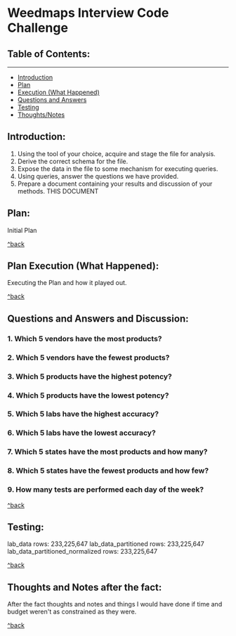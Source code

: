 # Weedmaps Interview Code Challenge

## <a id="toc-table-of-contents"></a> Table of Contents:
------
- [Introduction](#toc-introduction)
- [Plan](#toc-plan)
- [Execution (What Happened)](#toc-execution)
- [Questions and Answers](#toc-questions)
- [Testing](#toc-testing)
- [Thoughts/Notes](#toc-notes)


## <a id="toc-introduction"></a>Introduction: 

 1. Using the tool of your choice, acquire and stage the file for analysis.
 2. Derive the correct schema for the file.
 3. Expose the data in the file to some mechanism for executing queries.
 4. Using queries, answer the questions we have provided.
 5. Prepare a document containing your results and discussion of your methods. THIS DOCUMENT

## <a id="toc-plan"></a>Plan: 

Initial Plan

[^back](#toc-table-of-contents)

## <a id="toc-execution"></a>Plan Execution (What Happened): 

Executing the Plan and how it played out.

[^back](#toc-table-of-contents)

## <a id="toc-questions"></a>Questions and Answers and Discussion: 

### 1. Which 5 vendors have the most products?
### 2. Which 5 vendors have the fewest products?
### 3. Which 5 products have the highest potency?
### 4. Which 5 products have the lowest potency?
### 5. Which 5 labs have the highest accuracy?
### 6. Which 5 labs have the lowest accuracy?
### 7. Which 5 states have the most products and how many?
### 8. Which 5 states have the fewest products and how few?
### 9. How many tests are performed each day of the week?

[^back](#toc-table-of-contents)

## <a id="toc-testing"></a>Testing:

lab_data rows: 233,225,647
lab_data_partitioned rows: 233,225,647
lab_data_partitioned_normalized rows: 233,225,647

[^back](#toc-table-of-contents)

## <a id="toc-notes"></a>Thoughts and Notes after the fact: 

After the fact thoughts and notes and things I would have done if time and budget weren't as constrained as they were.

[^back](#toc-table-of-contents)
